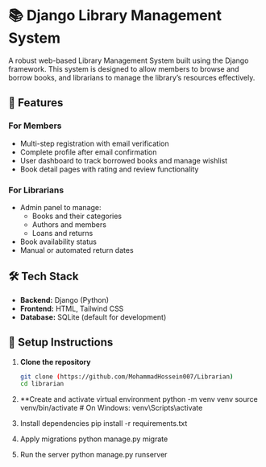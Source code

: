# 📚 Django Library Management System

A robust web-based Library Management System built using the Django framework. This system is designed to allow members to browse and borrow books, and librarians to manage the library’s resources effectively.

## 🚀 Features

### For Members
- Multi-step registration with email verification
- Complete profile after email confirmation
- User dashboard to track borrowed books and manage wishlist
- Book detail pages with rating and review functionality

### For Librarians
- Admin panel to manage:
  - Books and their categories
  - Authors and members
  - Loans and returns
- Book availability status
- Manual or automated return dates


## 🛠️ Tech Stack
- **Backend:** Django (Python)
- **Frontend:** HTML, Tailwind CSS
- **Database:** SQLite (default for development)


## 🔧 Setup Instructions

1. **Clone the repository**
   ```bash
   git clone (https://github.com/MohammadHossein007/Librarian)
   cd librarian
   
2. **Create and activate virtual environment
    python -m venv venv
    source venv/bin/activate  # On Windows: venv\Scripts\activate

3. Install dependencies
    pip install -r requirements.txt

4. Apply migrations
    python manage.py migrate

5. Run the server
   python manage.py runserver
